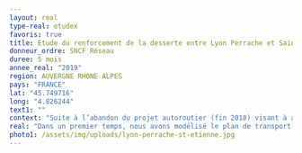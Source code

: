 ```yaml
---
layout: real
type-real: etudex
favoris: true
title: Etude du renforcement de la desserte entre Lyon Perrache et Saint-Etienne
donneur_ordre: SNCF Réseau
duree: 5 mois
annee_real: "2019"
region: AUVERGNE RHONE ALPES
pays: "FRANCE"
lat: "45.749716"
long: "4.826244"
text1: ""
context: "Suite à l’abandon du projet autoroutier (fin 2018) visant à améliorer les conditions de circulation sur l’axe Lyon - Saint-Etienne, l’Etat a choisi de reporter l’investissement sur le transport ferré, avec le souhait de renforcer la desserte ferroviaire sur l’axe Lyon-Perrache - Saint-Etienne.\r\n\nL’objectif de l’étude est d’analyser différents scénarios de renforcement de la desserte sur l’axe entre Lyon Perrache et St-Etienne, avec une offre de transport de 4 trains par heure et par sens (contre 2 actuellement). Des aménagements d’infrastructure sont proposés et la performance des scénarios est évaluée grâce à des indicateurs."
real: "Dans un premier temps, nous avons modélisé le plan de transport de référence correspondant à l’horizon de desserte 2025. Sur la base de cette référence, nous avons ensuite construit différents plans de transport en fonction des scénarios de desserte souhaités par le prestataire. Ces scénarios se différencient par une variation des dessertes, allant du prolongement de sillons déjà existants vers Saint-Etienne, à l’ajout de nouveaux sillons Lyon Perrache - Saint-Etienne.\r\n\nDes aménagements d’infrastructure en gare ont été proposés lorsque cela est nécessaire pour insérer les sillons, comme la mise en place de la voie L à Lyon Perrache ou la voie G à Saint-Etienne.\r\n\nEnfin, nous avons analysé la performance des plans de transport afin de pouvoir les comparer entre eux grâce à des indicateurs, comme le taux d’occupation en ligne et en gare, le roulement des matériels roulants ou encore les temps de retournement.\r\n\nUne variante de chaque scénario a été étudié sur une infrastructure équipée en ERTMS. Une évaluation des gains capacitaire a également été réalisée.\r\n\nLes différents résultats ont permis à SNCF Réseau d’obtenir un éclairage sur les possibilités d’améliorer la desserte de l’axe Lyon-Perrache – Saint-Etienne ainsi que les aménagements d’infrastructure nécessaire à mettre en place."
photo1: /assets/img/uploads/lyon-perrache-st-etienne.jpg
---
```

